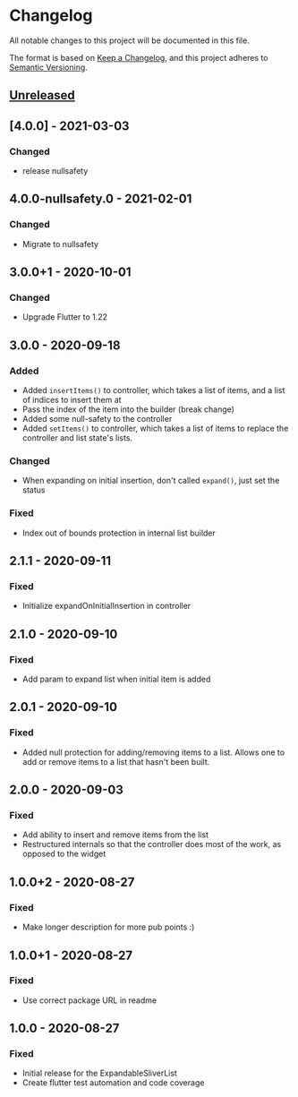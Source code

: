 # Changelog
All notable changes to this project will be documented in this file.

The format is based on [Keep a Changelog](https://keepachangelog.com/en/1.0.0/),
and this project adheres to [Semantic Versioning](https://semver.org/spec/v2.0.0.html).

## [Unreleased]
## [4.0.0] - 2021-03-03
### Changed
- release nullsafety

## 4.0.0-nullsafety.0 - 2021-02-01
### Changed
- Migrate to nullsafety

## 3.0.0+1 - 2020-10-01
### Changed
-   Upgrade Flutter to 1.22

## 3.0.0 - 2020-09-18
### Added
-   Added `insertItems()` to controller, which takes a list of items, and a list of indices to insert them at
-   Pass the index of the item into the builder (break change)
-   Added some null-safety to the controller
-   Added `setItems()` to controller, which takes a list of items to replace the controller and list state's lists.

### Changed
-   When expanding on initial insertion, don't called `expand()`, just set the status

### Fixed
-   Index out of bounds protection in internal list builder

## 2.1.1 - 2020-09-11
### Fixed
-   Initialize expandOnInitialInsertion in controller

## 2.1.0 - 2020-09-10
### Fixed
-   Add param to expand list when initial item is added

## 2.0.1 - 2020-09-10
### Fixed
-   Added null protection for adding/removing items to a list. Allows one to add or remove items to a list that hasn't been built.

## 2.0.0 - 2020-09-03
### Fixed
-   Add ability to insert and remove items from the list
-   Restructured internals so that the controller does most of the work, as opposed to the widget

## 1.0.0+2 - 2020-08-27
### Fixed
-   Make longer description for more pub points :)

## 1.0.0+1 - 2020-08-27
### Fixed
-   Use correct package URL in readme

## 1.0.0 - 2020-08-27
### Fixed
-   Initial release for the ExpandableSliverList
-   Create flutter test automation and code coverage

[Unreleased]: 
[4.0.0]: